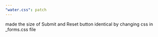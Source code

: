 ```yaml
---
"water.css": patch
---
```


made the size of Submit and Reset button identical by changing css in \_forms.css file
